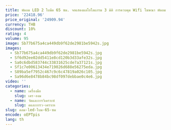 ```yaml
---
title: พัดลม LED 2 ใบมีด 65 ซม. จอแสดงผลโฮโลแกรม 3 มิติ การควบคุม Wifi โฆษณา พัดลม LED ขนาดใหญ่ 3D
price: '22418.96'
price_original: '24909.94'
currency: THB
discount: 10%
rating: 4
volume: 95
image: Sb77b675a4ca449db9f62de2981be5942s.jpg
images:
  - Sb77b675a4ca449db9f62de2981be5942s.jpg
  - Sf6d92ee02dd5411e8cd120b3d33afe32s.jpg
  - Sa0c6dbd583744c33831625cde7a37121s.jpg
  - Sf1c7e00613434e719026d688e56275eda.jpg
  - S89ba5ef7952c467c9c6c47819a026c105.jpg
  - Sa96d6e8478b84bc98df097debbae0c4e6.jpg
video: ''
categories:
  - name: เครื่องมือ
    slug: เคร-องม
  - name: วัดและการวิเคราะห์
    slug: ดและการว-เคราะห
slug: ดลม-led-ใบม-65-ซม
encode: oEPTpis
lang: th
---
```

  